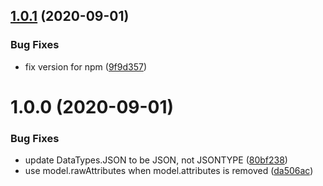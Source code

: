 ## [1.0.1](https://github.com/mrvmv/sequelize-mig/compare/v1.0.0...v1.0.1) (2020-09-01)


### Bug Fixes

* fix version for npm ([9f9d357](https://github.com/mrvmv/sequelize-mig/commit/9f9d3572ff32d3583281aff68716a4d15300a7fc))

# 1.0.0 (2020-09-01)


### Bug Fixes

* update DataTypes.JSON to be JSON, not JSONTYPE ([80bf238](https://github.com/mrvmv/sequelize-mig/commit/80bf2381a89df4e4d35b289956d4f951a88b8d93))
* use model.rawAttributes when model.attributes is removed ([da506ac](https://github.com/mrvmv/sequelize-mig/commit/da506ac53a06500592806af01929551130b06418))
